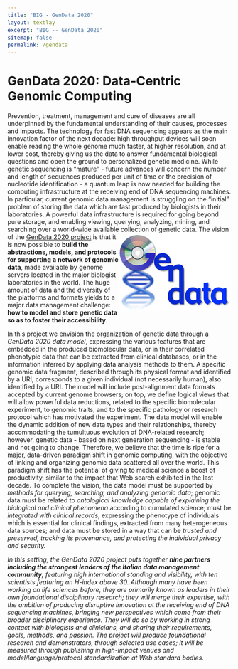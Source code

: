 ```yaml
---
title: "BIG - GenData 2020"
layout: textlay
excerpt: "BIG -- GenData 2020"
sitemap: false
permalink: /gendata
---
```


# GenData 2020: Data-Centric Genomic Computing 

Prevention, treatment, management and cure of diseases are all underpinned by the fundamental understanding of their causes, processes and impacts. The technology for fast DNA sequencing appears as the main innovation factor of the next decade: high throughput devices will soon enable reading the whole genome much faster, at higher resolution, and at lower cost, thereby giving us the data to answer fundamental biological questions and open the ground to personalized genetic medicine. While genetic sequencing is “mature” - future advances will concern the number and length of sequences produced per unit of time or the precision of nucleotide identification - a quantum leap is now needed for building the computing infrastructure at the receiving end of DNA sequencing machines. In particular, current genomic data management is struggling on the “initial” problem of storing the data which are fast produced by biologists in their laboratories. A powerful data infrastructure is required for going beyond pure storage, and enabling viewing, querying, analyzing, mining, and searching over a world-wide available collection of genetic data. 
<img src="/images/projects/logoGendata.jpg" ALIGN=RIGHT>
The vision of the <A HREF="http://gendata.weebly.com/index.html">GenData 2020 project</A> is that it is now possible to <strong>build the abstractions, models, and protocols for supporting a network of genomic data</strong>, made available by genome servers located in the major biologist laboratories in the world. The huge amount of data and the diversity of the platforms and formats yields to a major data management challenge: <strong>how to model and store genetic data so as to foster their accessibility</strong>.

In this project we envision the organization of genetic data through a <I>GenData 2020 data model</I>, expressing the various features that are embedded in the produced biomolecular data, or in their correlated phenotypic data that can be extracted from clinical databases, or in the information inferred by applying data analysis methods to them. A specific genomic data fragment, described through its physical format and identified by a URI, corresponds to a given individual (not necessarily human), also identified by a URI. The model will include post-alignment data formats accepted by current genome browsers; on top, we define logical views that will allow powerful data reductions, related to the specific biomolecular experiment, to genomic traits, and to the specific pathology or research protocol which has motivated the experiment. The data model will enable the dynamic addition of new data types and their relationships, thereby accommodating the tumultuous evolution of DNA-related research; however, genetic data - based on next generation sequencing - is stable and not going to change. Therefore, we believe that the time is ripe for a major, data-driven paradigm shift in genomic computing, with the objective of linking and organizing genomic data scattered all over the world. This paradigm shift has the potential of giving to medical science a boost of productivity, similar to the impact that Web search exhibited in the last decade. To complete the vision, the data model must be supported by <I>methods for querying, searching, and analyzing genomic data</I>; genomic data must be related to <I>ontological knowledge capable of explaining the biological and clinical phenomena</I> according to cumulated science; must be <I>integrated with clinical records</I>, expressing the phenotype of individuals which is essential for clinical findings, extracted from many heterogeneous data sources; and data must be stored in a way that can be <I>trusted and preserved, tracking its provenance, and protecting the individual privacy and security<I>. 

In this setting, the GenData 2020 project puts together <strong>nine partners including the strongest leaders of the Italian data management community</strong>, featuring high international standing and visibility, with ten scientists featuring an H-index above 30. Although many have been working on life sciences before, they are primarily known as leaders in their own foundational disciplinary research; they will merge their expertise, with the ambition of producing disruptive innovation at the receiving end of DNA sequencing machines, bringing new perspectives which come from their broader disciplinary experience. They will do so by working in strong contact with biologists and clinicians, and sharing their requirements, goals, methods, and passion. The project will produce foundational research and demonstrators, through selected use cases; it will be measured through publishing in high-impact venues and model/language/protocol standardization at Web standard bodies.
